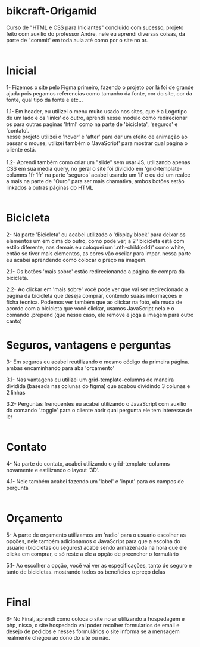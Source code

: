 # bikcraft-Origamid
Curso de "HTML e CSS para Iniciantes" concluido com sucesso, projeto feito com auxilio do professor Andre, nele eu aprendi diversas coisas, da parte de '.commit' em toda aula até como por o site no ar. <br> <br>

# Inicial
1- Fizemos o site pelo Figma primeiro, fazendo o projeto por lá foi de grande ajuda pois pegamos referencias como tamanho da fonte, cor do site, cor da fonte, qual tipo da fonte e etc...
<br>

1.1- Em header, eu utilizei o menu muito usado nos sites, que é a Logotipo de um lado e os 'links' do outro, aprendi nesse modulo como redirecionar os para outras paginas 'html'
como na parte de 'bicicleta', 'seguros' e 'contato'. <br> nesse projeto utilizei o 'hover' e 'after' para dar um efeito de animação ao passar o mouse, utilizei também
o 'JavaScript' para mostrar qual página o cliente está.
<br> <br>
1.2- Aprendi também como criar um "slide" sem usar JS, utilizando apenas CSS em sua media query, no geral o site foi dividido em 'grid-template-columns 1fr 1fr'
na parte 'seguros' acabei usando um 'li' e eu dei um realce a mais na parte de "Ouro" para ser mais chamativa, ambos botões estão linkados a outras páginas do HTML <br> <br>

# Bicicleta
2- Na parte 'Bicicleta' eu acabei utilizado o 'display block' para deixar os elementos um em cima do outro, como pode ver, a 2º bicicleta está com estilo diferente,
nas demais eu coloquei um '.nth-child(odd)' como white, então se tiver mais elementos, as cores vão oscilar para impar. nessa parte eu acabei aprendendo como colocar o preço 
na imagem. <br>

2.1- Os botões 'mais sobre' estão redirecionando a página de compra da bicicleta. <br>

2.2- Ao clickar em 'mais sobre' você pode ver que vai ser redirecionado a página da bicicleta que deseja comprar, contendo suaas informações e ficha tecnica.
Podemos ver também que ao clickar na foto, ela muda de acordo com a bicicleta que você clickar, usamos JavaScript nela e o comando .prepend (que nesse caso, ele remove e joga a 
imagem para outro canto)

# Seguros, vantagens e perguntas
3- Em seguros eu acabei reutilizando o mesmo código da primeira página. ambas encaminhando para aba 'orçamento' <br>

3.1- Nas vantagens eu utilizei um grid-template-columns de maneira dividida (baseada nas colunas do figma) que acabou dividindo 3 colunas e 2 linhas <br>

3.2- Perguntas frenquentes eu acabei utilizando o JavaScript com auxilio do comando '.toggle' para o cliente abrir qual pergunta ele tem interesse de ler <br> <br>

# Contato
4- Na parte do contato, acabei utilizando o grid-template-columns novamente e estilizando o layout '3D'. <br>

4.1- Nele também acabei fazendo um 'label' e 'input' para os campos de pergunta <br> <br>

# Orçamento

5- A parte de orçamento utilizamos um 'radio' para o usuario escolher as opções, nele também adicionamos o JavaScript para que a escolha do usuario (bicicletas ou seguros)
acabe sendo armazenada na hora que ele clicka em comprar, e só reste a ele a opção de preencher o formulário <br>

5.1- Ao escolher a opção, você vai ver as especificações, tanto de seguro e tanto de bicicletas. mostrando todos os beneficios e preço delas <br> <br>

# Final
6- No Final, aprendi como coloca o site no ar utilizando a hospedagem e php, nisso, o site hospedado vai poder recolher formularios de email e desejo de pedidos
e nesses formulários o site informa se a mensagem realmente chegou ao dono do site ou não. 

